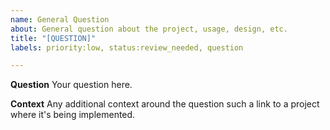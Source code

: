 ```yaml
---
name: General Question
about: General question about the project, usage, design, etc.
title: "[QUESTION]"
labels: priority:low, status:review_needed, question

---
```


**Question**
Your question here.

**Context**
Any additional context around the question such a link to a project where it's being implemented.